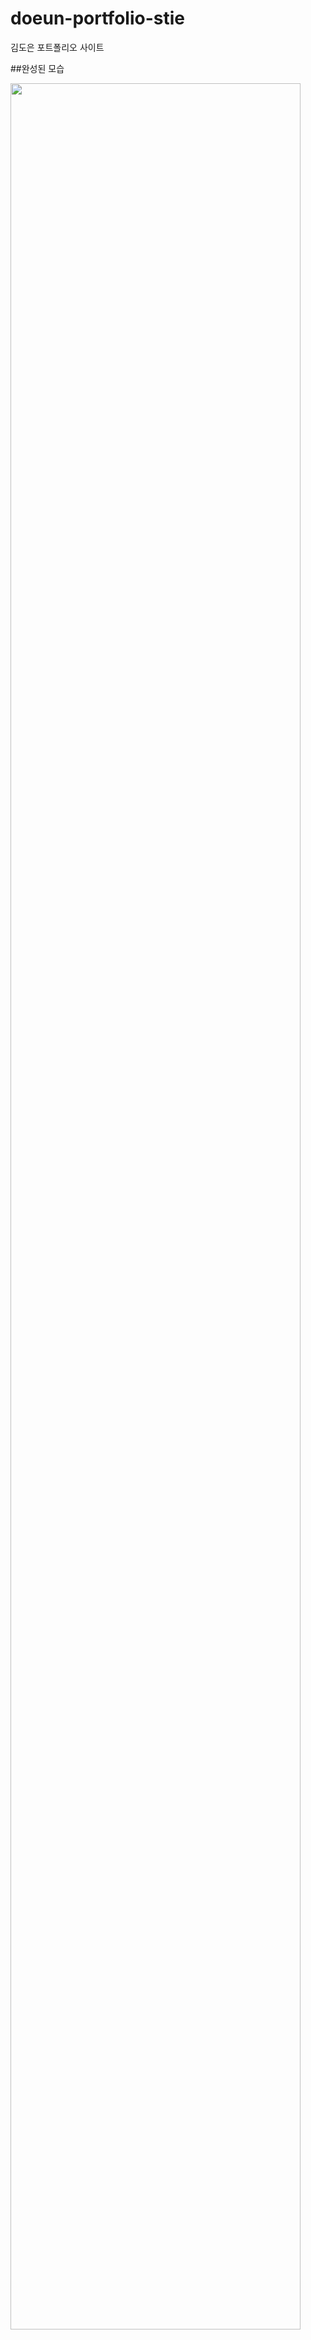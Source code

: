 # doeun-portfolio-stie
김도은 포트폴리오 사이트

##완성된 모습 

<div>
  <img src="https://github.com/ddonni0426/doeun-portfolio-stie/blob/master/assets/image/doeun-site.gif" width="96%"></img>
</div>
